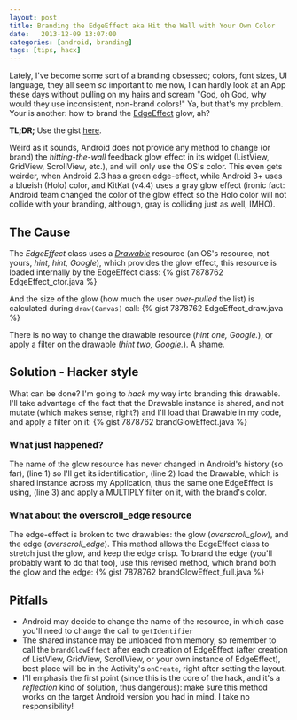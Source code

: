 ```yaml
---
layout: post
title: Branding the EdgeEffect aka Hit the Wall with Your Own Color
date:   2013-12-09 13:07:00
categories: [android, branding]
tags: [tips, hacx]
---
```

Lately, I've become some sort of a branding obsessed; colors, font sizes, UI language, they all seem _so_ important to me now, 
I can hardly look at an App these days without pulling on my hairs and scream "God, oh God, why would they use inconsistent, non-brand colors!"
Ya, but that's my problem. Your is another: how to brand the [EdgeEffect](http://developer.android.com/reference/android/widget/EdgeEffect.html) glow, ah?

**TL;DR;** Use the gist [here](https://gist.github.com/menny/7878762#file-brandgloweffect_full-java).


Weird as it sounds, Android does not provide any method to change (or brand) the _hitting-the-wall_ feedback glow effect in its widget (ListView, GridView, ScrollView, etc.), and will only use the OS's color.
This even gets weirder, when Android 2.3 has a green edge-effect, while Android 3+ uses a blueish (Holo) color, and KitKat (v4.4) uses a gray glow effect (ironic fact: Android team changed the color of the glow effect so the Holo color will not collide with your branding, although, gray is colliding just as well, IMHO).

## The Cause ##
The _EdgeEffect_ class uses a [_Drawable_](https://android.googlesource.com/platform/frameworks/base/+/android-4.4.1_r1/core/res/res/drawable-xxhdpi/overscroll_glow.png) resource (an OS's resource, not yours, _hint, hint, Google_), which provides the glow effect, this resource is loaded internally
by the EdgeEffect class:
{% gist 7878762 EdgeEffect_ctor.java %}

And the size of the glow (how much the user _over-pulled_ the list) is calculated during ```draw(Canvas)``` call:
{% gist 7878762 EdgeEffect_draw.java %}

There is no way to change the drawable resource (_hint one, Google._), or apply a filter on the drawable (_hint two, Google._). A shame.

## Solution - Hacker style ##
What can be done? I'm going to _hack_ my way into branding this drawable. I'll take advantage of the fact that the Drawable instance is shared, and not mutate (which makes sense, right?)
and I'll load that Drawable in my code, and apply a filter on it:
{% gist 7878762 brandGlowEffect.java %}

### What just happened? ###
The name of the glow resource has never changed in Android's history (so far), (line 1) so I'll get its identification,
(line 2) load the Drawable, which is shared instance across my Application, thus the same one EdgeEffect is using,
(line 3) and apply a MULTIPLY filter on it, with the brand's color.

### What about the overscroll_edge resource ###
The edge-effect is broken to two drawables: the glow (*overscroll_glow*), and the edge (*overscroll_edge*). This method allows the EdgeEffect class to stretch just the glow, and keep the edge crisp.
To brand the edge (you'll probably want to do that too), use this revised method, which brand both the glow and the edge:
{% gist 7878762 brandGlowEffect_full.java %}


## Pitfalls ##
 * Android may decide to change the name of the resource, in which case you'll need to change the call to ```getIdentifier```
 * The shared instance may be unloaded from memory, so remember to call the ```brandGlowEffect``` after each creation of EdgeEffect (after creation of ListView, GridView, ScrollView, or your own instance of EdgeEffect), best place will be in the Activity's ```onCreate```, right after setting the layout.
 * I'll emphasis the first point (since this is the core of the hack, and it's a _reflection_ kind of solution, thus dangerous): make sure this method works on the target Android version you had in mind. I take no responsibility!
 

